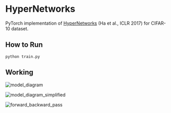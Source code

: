 # HyperNetworks
PyTorch implementation of [HyperNetworks](https://arxiv.org/abs/1609.09106) (Ha et al., ICLR 2017) for CIFAR-10 dataset.

## How to Run

```commandline
python train.py
```

## Working

![model_diagram](https://raw.githubusercontent.com/g1910/HyperNetworks/master/diagrams/model_diagram.png)

![model_diagram_simplified](https://raw.githubusercontent.com/g1910/HyperNetworks/master/diagrams/model_simplified.png)

![forward_backward_pass](https://raw.githubusercontent.com/g1910/HyperNetworks/master/diagrams/forward_backward_pass.png)
